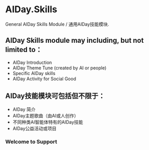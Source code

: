 # AIDay.Skills
General AIDay Skills Module / 通用AIDay技能模块. 


## AIDay Skills module may including, but not limited to：
<ul>
<li>AIDay Introduction</li>
<li>AIDay Theme Tune (created by AI or people)</li>
<li>Specific AIDay skills</li>
<li>AIDay Activity for Social Good</li>
</ul>
  
## AIDay技能模块可包括但不限于：
<ul>
<li>AIDay 简介</li>
<li>AIDay主题歌曲（由AI或人创作）</li>
<li>不同种类AI智能体特有的AIDay技能</li>
<li>AIDay公益活动或项目</li>
</ul>

### Welcome to Support 

